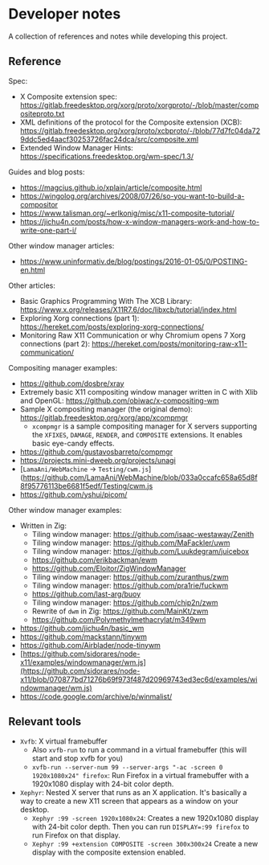 # Developer notes

A collection of references and notes while developing this project.


## Reference

Spec:

 - X Composite extension spec: https://gitlab.freedesktop.org/xorg/proto/xorgproto/-/blob/master/compositeproto.txt
 - XML definitions of the protocol for the Composite extension (XCB): https://gitlab.freedesktop.org/xorg/proto/xcbproto/-/blob/77d7fc04da729ddc5ed4aacf30253726fac24dca/src/composite.xml
 - Extended Window Manager Hints: https://specifications.freedesktop.org/wm-spec/1.3/

Guides and blog posts:

 - https://magcius.github.io/xplain/article/composite.html
 - https://wingolog.org/archives/2008/07/26/so-you-want-to-build-a-compositor
 - https://www.talisman.org/~erlkonig/misc/x11-composite-tutorial/
 - https://jichu4n.com/posts/how-x-window-managers-work-and-how-to-write-one-part-i/

Other window manager articles:

 - https://www.uninformativ.de/blog/postings/2016-01-05/0/POSTING-en.html

Other articles:

 - Basic Graphics Programming With The XCB Library: https://www.x.org/releases/X11R7.6/doc/libxcb/tutorial/index.html
 - Exploring Xorg connections (part 1): https://hereket.com/posts/exploring-xorg-connections/
 - Monitoring Raw X11 Communication or why Chromium opens 7 Xorg connections (part 2): https://hereket.com/posts/monitoring-raw-x11-communication/

Compositing manager examples:

 - https://github.com/dosbre/xray
 - Extremely basic X11 compositing window manager written in C with Xlib and OpenGL: https://github.com/obiwac/x-compositing-wm
 - Sample X compositing manager (the original demo): https://gitlab.freedesktop.org/xorg/app/xcompmgr
    - `xcompmgr` is a sample compositing manager for X servers supporting the `XFIXES`, `DAMAGE`, `RENDER`, and `COMPOSITE` extensions.  It enables basic eye-candy effects.
 - https://github.com/gustavosbarreto/compmgr
 - https://projects.mini-dweeb.org/projects/unagi
 - [`LamaAni/WebMachine` -> `Testing/cwm.js`](https://github.com/LamaAni/WebMachine/blob/033a0ccafc658a65d8f8f95776113be6681f5edf/Testing/cwm.js
 - https://github.com/yshui/picom/

Other window manager examples:

 - Written in Zig:
   - Tiling window manager: https://github.com/isaac-westaway/Zenith
   - Tiling window manager: https://github.com/MaFackler/uwm
   - Tiling window manager: https://github.com/Luukdegram/juicebox
   - https://github.com/erikbackman/ewm
   - https://github.com/Eloitor/ZigWindowManager
   - Tiling window manager: https://github.com/zuranthus/zwm
   - Tiling window manager: https://github.com/pra1rie/fuckwm
   - https://github.com/last-arg/buoy
   - Tiling window manager: https://github.com/chip2n/zwm
   - Rewrite of `dwm` in Zig: https://github.com/MainKt/zwm
   - https://github.com/Polymethylmethacrylat/m349wm
 - https://github.com/jichu4n/basic_wm
 - https://github.com/mackstann/tinywm
 - https://github.com/Airblader/node-tinywm
 - [https://github.com/sidorares/node-x11/examples/windowmanager/wm.js](https://github.com/sidorares/node-x11/blob/070877bd71276b69f973f487d20969743ed3ec6d/examples/windowmanager/wm.js)
 - https://code.google.com/archive/p/winmalist/


## Relevant tools

 - `Xvfb`: X virtual framebuffer
    - Also `xvfb-run` to run a command in a virtual framebuffer (this will start and stop xvfb for you)
    - `xvfb-run --server-num 99 --server-args "-ac -screen 0 1920x1080x24" firefox`: Run Firefox in
      a virtual framebuffer with a 1920x1080 display with 24-bit color depth.
 - `Xephyr`: Nested X server that runs as an X application. It's basically a way to
   create a new X11 screen that appears as a window on your desktop.
    - `Xephyr :99 -screen 1920x1080x24`: Creates a new 1920x1080 display with 24-bit
      color depth. Then you can run `DISPLAY=:99 firefox` to run Firefox on that display.
    - `Xephyr :99 +extension COMPOSITE -screen 300x300x24` Create a new display with the
      composite extension enabled.
